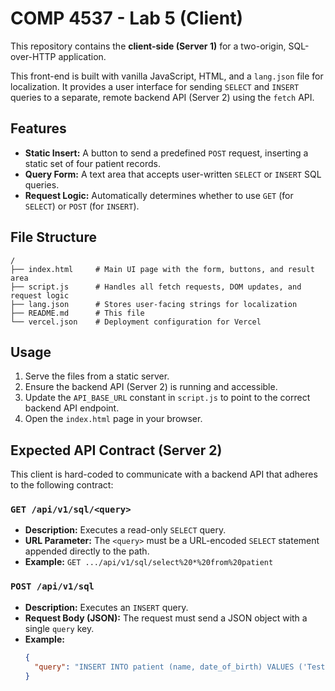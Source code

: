 # COMP 4537 - Lab 5 (Client)

This repository contains the **client-side (Server 1)** for a two-origin, SQL-over-HTTP application.

This front-end is built with vanilla JavaScript, HTML, and a `lang.json` file for localization. It provides a user interface for sending `SELECT` and `INSERT` queries to a separate, remote backend API (Server 2) using the `fetch` API.

## Features

- **Static Insert:** A button to send a predefined `POST` request, inserting a static set of four patient records.
- **Query Form:** A text area that accepts user-written `SELECT` or `INSERT` SQL queries.
- **Request Logic:** Automatically determines whether to use `GET` (for `SELECT`) or `POST` (for `INSERT`).

## File Structure

```
/
├── index.html     # Main UI page with the form, buttons, and result area
├── script.js      # Handles all fetch requests, DOM updates, and request logic
├── lang.json      # Stores user-facing strings for localization
├── README.md      # This file
└── vercel.json    # Deployment configuration for Vercel
```

## Usage

1.  Serve the files from a static server.
2.  Ensure the backend API (Server 2) is running and accessible.
3.  Update the `API_BASE_URL` constant in `script.js` to point to the correct backend API endpoint.
4.  Open the `index.html` page in your browser.

## Expected API Contract (Server 2)

This client is hard-coded to communicate with a backend API that adheres to the following contract:

### `GET /api/v1/sql/<query>`

- **Description:** Executes a read-only `SELECT` query.
- **URL Parameter:** The `<query>` must be a URL-encoded `SELECT` statement appended directly to the path.
- **Example:** `GET .../api/v1/sql/select%20*%20from%20patient`

### `POST /api/v1/sql`

- **Description:** Executes an `INSERT` query.
- **Request Body (JSON):** The request must send a JSON object with a single `query` key.
- **Example:**
  ```json
  {
    "query": "INSERT INTO patient (name, date_of_birth) VALUES ('Test User', '2000-01-01')"
  }
  ```
